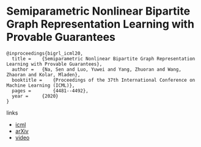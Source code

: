 # Semiparametric Nonlinear Bipartite Graph Representation Learning with Provable Guarantees

```
@inproceedings{bigrl_icml20,
  title = 	 {Semiparametric Nonlinear Bipartite Graph Representation Learning with Provable Guarantees},
  author = 	 {Na, Sen and Luo, Yuwei and Yang, Zhuoran and Wang, Zhaoran and Kolar, Mladen},
  booktitle = 	 {Proceedings of the 37th International Conference on Machine Learning (ICML)},
  pages =        {4481--4492},
  year = 	 {2020}
}
```

links
- [icml](https://proceedings.icml.cc/book/3656.pdf)
- [arXiv](https://arxiv.org/abs/2003.01013)
- [video](https://slideslive.com/38927911)
